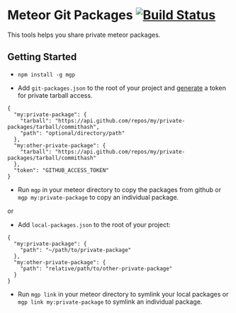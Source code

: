 # Meteor Git Packages [![Build Status](https://travis-ci.org/DispatchMe/mgp.svg)](https://travis-ci.org/DispatchMe/mgp)

This tools helps you share private meteor packages.

## Getting Started

- `npm install -g mgp`

- Add `git-packages.json` to the root of your project and [generate](https://github.com/settings/applications#personal-access-tokens) a token for private tarball access.

````
{
  "my:private-package": {
    "tarball": "https://api.github.com/repos/my/private-packages/tarball/commithash",
    "path": "optional/directory/path"
  },
  "my:other-private-package": {
    "tarball": "https://api.github.com/repos/my/private-packages/tarball/commithash"
  },
  "token": "GITHUB_ACCESS_TOKEN"
}
````

- Run `mgp` in your meteor directory to copy the packages from github or `mgp my:private-package` to copy an individual package.

or

- Add `local-packages.json` to the root of your project:

````
{
  "my:private-package": {
    "path": "~/path/to/private-package"
  },
  "my:other-private-package": {
    "path": "relative/path/to/other-private-package"
  }
}
````

- Run `mgp link` in your meteor directory to symlink your local packages or `mgp link my:private-package` to symlink an individual package.
